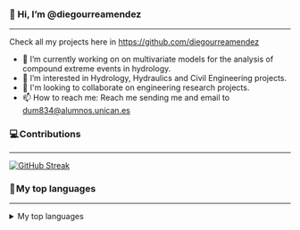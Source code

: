 ### 👋 Hi, I’m @diegourreamendez
***

Check all my projects here in https://github.com/diegourreamendez
- 🔭 I’m currently working on on multivariate models for the analysis of compound extreme events in hydrology.
- 👀 I’m interested in Hydrology, Hydraulics and Civil Engineering projects.
- 💞️ I'm looking to collaborate on engineering research projects.
- 📫 How to reach me: Reach me sending me and email to dum834@alumnos.unican.es

### 💻 Contributions
***
[![GitHub Streak](https://streak-stats.demolab.com?user=diegourreamendez&theme=tokyonight&border_radius=6)](https://git.io/streak-stats)

### 🚀 My top languages
***
<details>
<summary>My top languages</summary>

| Rank | Languages |
|-----:|-----------|
|     1| Python    |
|     2| Julia     |
|     3| R         |

[![Top Langs](https://github-readme-stats.vercel.app/api/top-langs/?username=diegourreamendez&hide=javascript,css,scss,html&theme=tokyonight)
<!--
**diegourreamendez/diegourreamendez** is a ✨ _special_ ✨ repository because its `README.md` (this file) appears on your GitHub profile.

Here are some ideas to get you started:

- 🔭 I’m currently working on ...
- 🌱 I’m currently learning ...
- 👯 I’m looking to collaborate on ...
- 🤔 I’m looking for help with ...
- 💬 Ask me about ...
- 📫 How to reach me: ...
- 😄 Pronouns: ...
- ⚡ Fun fact: ...
-->
